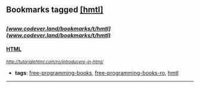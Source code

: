 ## Bookmarks tagged [[hmtl]](https://www.codever.land/search?q=[hmtl])

_<sup><sup>[www.codever.land/bookmarks/t/hmtl](www.codever.land/bookmarks/t/hmtl)</sup></sup>_
---
#### [HTML](http://tutorialehtml.com/ro/introducere-in-html/)
_<sup>http://tutorialehtml.com/ro/introducere-in-html/</sup>_

* **tags**: [free-programming-books](../tagged/free-programming-books.md), [free-programming-books-ro](../tagged/free-programming-books-ro.md), [hmtl](../tagged/hmtl.md)
---
